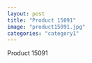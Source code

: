 ```yaml
---
layout: post
title: "Product 15091"
image: "product15091.jpg"
categories: "category1"
---
```

Product 15091
